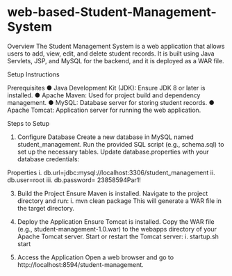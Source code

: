 # web-based-Student-Management-System


Overview
The Student Management System is a web application that allows users to add, view, edit, and delete student records. It is built using Java Servlets, JSP, and MySQL for the backend, and it is deployed as a WAR file.

Setup Instructions

Prerequisites
●	Java Development Kit (JDK): Ensure JDK 8 or later is installed.
●	Apache Maven: Used for project build and dependency management.
●	MySQL: Database server for storing student records.
●	Apache Tomcat: Application server for running the web application.

Steps to Setup

1.	Configure Database
Create a new database in MySQL named student_management.
Run the provided SQL script (e.g., schema.sql) to set up the necessary tables.
Update database.properties with your database credentials:

Properties
i.	db.url=jdbc:mysql://localhost:3306/student_management
ii.	db.user=root
iii.	db.password= 23858594Par1!

3.	Build the Project
Ensure Maven is installed.
Navigate to the project directory and run:
i.	mvn clean package
This will generate a WAR file in the target directory.

4.	Deploy the Application
Ensure Tomcat is installed.
Copy the WAR file (e.g., student-management-1.0.war) to the webapps directory of your Apache Tomcat server.
Start or restart the Tomcat server:
i.	startup.sh start


6.	Access the Application
Open a web browser and go to http://localhost:8594/student-management.

